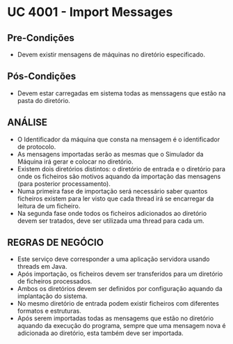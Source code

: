 # UC 4001 - Import Messages #

## Pre-Condições ##
* Devem existir mensagens de máquinas no diretório especificado.

## Pós-Condições ##
* Devem estar carregadas em sistema todas as menssagens que estão na pasta do diretório.

## ANÁLISE ##
* O Identificador da máquina que consta na mensagem é o identificador de protocolo.
* As mensagens importadas serão as mesmas que o Simulador da Máquina irá gerar e colocar no diretório.
* Existem dois diretórios distintos: o diretório de entrada e o diretório para onde os ficheiros são motivos aquando da importação das mensagens (para posterior processamento).
* Numa primeira fase de importação será necessário saber quantos ficheiros existem para ler visto que cada thread irá se encarregar da leitura de um ficheiro.
* Na segunda fase onde todos os ficheiros adicionados ao diretório devem ser tratados, deve ser utilizada uma thread para cada um.

## REGRAS DE NEGÓCIO ##
* Este serviço deve corresponder a uma aplicação servidora usando threads em Java.
* Após importação, os ficheiros devem ser transferidos para um diretório de ficheiros processados.
* Ambos os diretórios devem ser definidos por configuração aquando da implantação do sistema.
* No mesmo diretório de entrada podem existir ficheiros com diferentes formatos e estruturas.
* Após serem importadas todas as mensagems que estão no diretório aquando da execução do programa, sempre que uma mensagem nova é adicionada ao diretório, esta também deve ser importada.